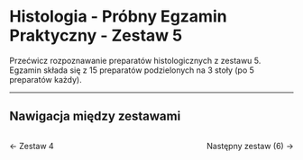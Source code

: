 # Histologia - Próbny Egzamin Praktyczny - Zestaw 5

Przećwicz rozpoznawanie preparatów histologicznych z zestawu 5. Egzamin składa się z 15 preparatów podzielonych na 3 stoły (po 5 preparatów każdy).

<div data-histologia-viewer data-zestaw="5"></div>

---

## Nawigacja między zestawami

<div style="display: flex; justify-content: space-between; margin-top: 2rem;">
  <a href="histologia-zestaw-4.html" class="quiz-btn quiz-btn-secondary" style="text-decoration: none;">← Zestaw 4</a>
  <a href="histologia-zestaw-6.html" class="quiz-btn quiz-btn-primary" style="text-decoration: none;">Następny zestaw (6) →</a>
</div>
